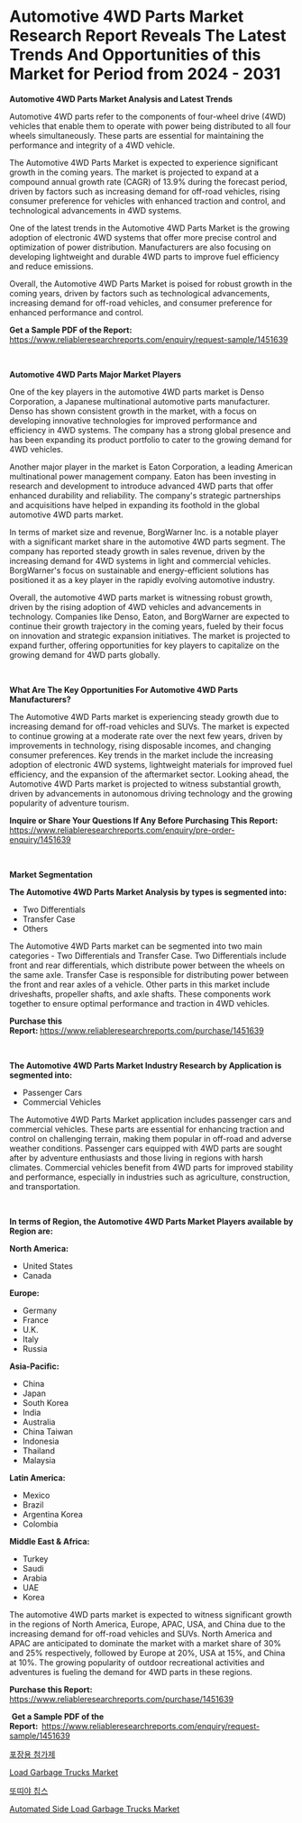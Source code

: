 <p><h1>Automotive 4WD Parts Market Research Report Reveals The Latest Trends And Opportunities of this Market for Period from 2024 - 2031</h1></p><p><strong>Automotive 4WD Parts Market Analysis and Latest Trends</strong></p>
<p><p>Automotive 4WD parts refer to the components of four-wheel drive (4WD) vehicles that enable them to operate with power being distributed to all four wheels simultaneously. These parts are essential for maintaining the performance and integrity of a 4WD vehicle.</p><p>The Automotive 4WD Parts Market is expected to experience significant growth in the coming years. The market is projected to expand at a compound annual growth rate (CAGR) of 13.9% during the forecast period, driven by factors such as increasing demand for off-road vehicles, rising consumer preference for vehicles with enhanced traction and control, and technological advancements in 4WD systems.</p><p>One of the latest trends in the Automotive 4WD Parts Market is the growing adoption of electronic 4WD systems that offer more precise control and optimization of power distribution. Manufacturers are also focusing on developing lightweight and durable 4WD parts to improve fuel efficiency and reduce emissions.</p><p>Overall, the Automotive 4WD Parts Market is poised for robust growth in the coming years, driven by factors such as technological advancements, increasing demand for off-road vehicles, and consumer preference for enhanced performance and control.</p></p>
<p><strong>Get a Sample PDF of the Report:&nbsp;</strong> <a href="https://www.reliableresearchreports.com/enquiry/request-sample/1451639">https://www.reliableresearchreports.com/enquiry/request-sample/1451639</a></p>
<p>&nbsp;</p>
<p><strong>Automotive 4WD Parts Major Market Players</strong></p>
<p><p>One of the key players in the automotive 4WD parts market is Denso Corporation, a Japanese multinational automotive parts manufacturer. Denso has shown consistent growth in the market, with a focus on developing innovative technologies for improved performance and efficiency in 4WD systems. The company has a strong global presence and has been expanding its product portfolio to cater to the growing demand for 4WD vehicles.</p><p>Another major player in the market is Eaton Corporation, a leading American multinational power management company. Eaton has been investing in research and development to introduce advanced 4WD parts that offer enhanced durability and reliability. The company's strategic partnerships and acquisitions have helped in expanding its foothold in the global automotive 4WD parts market.</p><p>In terms of market size and revenue, BorgWarner Inc. is a notable player with a significant market share in the automotive 4WD parts segment. The company has reported steady growth in sales revenue, driven by the increasing demand for 4WD systems in light and commercial vehicles. BorgWarner's focus on sustainable and energy-efficient solutions has positioned it as a key player in the rapidly evolving automotive industry.</p><p>Overall, the automotive 4WD parts market is witnessing robust growth, driven by the rising adoption of 4WD vehicles and advancements in technology. Companies like Denso, Eaton, and BorgWarner are expected to continue their growth trajectory in the coming years, fueled by their focus on innovation and strategic expansion initiatives. The market is projected to expand further, offering opportunities for key players to capitalize on the growing demand for 4WD parts globally.</p></p>
<p>&nbsp;</p>
<p><strong>What Are The Key Opportunities For Automotive 4WD Parts Manufacturers?</strong></p>
<p><p>The Automotive 4WD Parts market is experiencing steady growth due to increasing demand for off-road vehicles and SUVs. The market is expected to continue growing at a moderate rate over the next few years, driven by improvements in technology, rising disposable incomes, and changing consumer preferences. Key trends in the market include the increasing adoption of electronic 4WD systems, lightweight materials for improved fuel efficiency, and the expansion of the aftermarket sector. Looking ahead, the Automotive 4WD Parts market is projected to witness substantial growth, driven by advancements in autonomous driving technology and the growing popularity of adventure tourism.</p></p>
<p><strong>Inquire or Share Your Questions If Any Before Purchasing This Report:</strong> <a href="https://www.reliableresearchreports.com/enquiry/pre-order-enquiry/1451639">https://www.reliableresearchreports.com/enquiry/pre-order-enquiry/1451639</a></p>
<p>&nbsp;</p>
<p><strong>Market Segmentation</strong></p>
<p><strong>The Automotive 4WD Parts Market Analysis by types is segmented into:</strong></p>
<p><ul><li>Two Differentials</li><li>Transfer Case</li><li>Others</li></ul></p>
<p><p>The Automotive 4WD Parts market can be segmented into two main categories - Two Differentials and Transfer Case. Two Differentials include front and rear differentials, which distribute power between the wheels on the same axle. Transfer Case is responsible for distributing power between the front and rear axles of a vehicle. Other parts in this market include driveshafts, propeller shafts, and axle shafts. These components work together to ensure optimal performance and traction in 4WD vehicles.</p></p>
<p><strong>Purchase this Report:&nbsp;</strong><a href="https://www.reliableresearchreports.com/purchase/1451639">https://www.reliableresearchreports.com/purchase/1451639</a></p>
<p>&nbsp;</p>
<p><strong>The Automotive 4WD Parts Market Industry Research by Application is segmented into:</strong></p>
<p><ul><li>Passenger Cars</li><li>Commercial Vehicles</li></ul></p>
<p><p>The Automotive 4WD Parts Market application includes passenger cars and commercial vehicles. These parts are essential for enhancing traction and control on challenging terrain, making them popular in off-road and adverse weather conditions. Passenger cars equipped with 4WD parts are sought after by adventure enthusiasts and those living in regions with harsh climates. Commercial vehicles benefit from 4WD parts for improved stability and performance, especially in industries such as agriculture, construction, and transportation.</p></p>
<p>&nbsp;</p>
<p><strong>In terms of Region, the Automotive 4WD Parts Market Players available by Region are:</strong></p>
<p>
    <p> <strong> North America: </strong>
        <ul>
            <li>United States</li>
            <li>Canada</li>
        </ul>
        </p> 
    <p> <strong> Europe: </strong>
        <ul>
            <li>Germany</li>
            <li>France</li>
            <li>U.K.</li>
            <li>Italy</li>
            <li>Russia</li>
        </ul>
        </p> 
    <p> <strong> Asia-Pacific: </strong>
        <ul>
            <li>China</li>
            <li>Japan</li>
            <li>South Korea</li>
            <li>India</li>
            <li>Australia</li>
            <li>China Taiwan</li>
            <li>Indonesia</li>
            <li>Thailand</li>
            <li>Malaysia</li>
        </ul>
        </p> 
    <p> <strong> Latin America: </strong>
        <ul>
            <li>Mexico</li>
            <li>Brazil</li>
            <li>Argentina Korea</li>
            <li>Colombia</li>
        </ul>
        </p> 
    <p> <strong> Middle East & Africa: </strong>
        <ul>
            <li>Turkey</li>
            <li>Saudi</li>
            <li>Arabia</li>
            <li>UAE</li>
            <li>Korea</li>
        </ul>
    </p>
    </p>
<p><p>The automotive 4WD parts market is expected to witness significant growth in the regions of North America, Europe, APAC, USA, and China due to the increasing demand for off-road vehicles and SUVs. North America and APAC are anticipated to dominate the market with a market share of 30% and 25% respectively, followed by Europe at 20%, USA at 15%, and China at 10%. The growing popularity of outdoor recreational activities and adventures is fueling the demand for 4WD parts in these regions.</p></p>
<p><strong>Purchase this Report: </strong><a href="https://www.reliableresearchreports.com/purchase/1451639">https://www.reliableresearchreports.com/purchase/1451639</a></p>
<p>&nbsp;<strong>Get a Sample PDF of the Report:&nbsp;&nbsp;</strong><a href="https://www.reliableresearchreports.com/enquiry/request-sample/1451639">https://www.reliableresearchreports.com/enquiry/request-sample/1451639</a></p>
<p><strong></strong></p>
<p><p><a href="https://medium.com/@codykrris446578/%ED%8F%AC%EC%9E%A5-%EC%B2%A8%EA%B0%80%EC%A0%9C-%EC%8B%9C%EC%9E%A5-%EA%B7%9C%EB%AA%A8-%EB%B0%8F-%EC%8B%9C%EC%9E%A5-%EB%8F%99%ED%96%A5-%EC%99%84%EC%A0%84%ED%95%9C-%EC%82%B0%EC%97%85-%EA%B0%9C%EC%9A%94-2024-2031-6543e818fec5">포장용 첨가제</a></p><p><a href="https://github.com/pjcfca/Market-Research-Report-List-1/blob/main/load-garbage-trucks-market.md">Load Garbage Trucks Market</a></p><p><a href="https://medium.com/@codykrris446578/%ED%86%A0%EB%A5%B4%ED%8B%B0%EC%95%BC-%EC%B9%A9-%EC%8B%9C%EC%9E%A5-%ED%86%B5%EC%B0%B0-%EC%8B%9C%EC%9E%A5-%EB%8F%99%ED%96%A5-%EC%84%B1%EC%9E%A5-2024%EB%85%84%EB%B6%80%ED%84%B0-2031%EB%85%84%EA%B9%8C%EC%A7%80-%EC%98%88%EC%B8%A1%EB%90%9C-%EA%B2%83-d6c294a4b31b">또띠야 칩스</a></p><p><a href="https://github.com/johnbach50/Market-Research-Report-List-2/blob/main/automated-side-load-garbage-trucks-market.md">Automated Side Load Garbage Trucks Market</a></p></p>